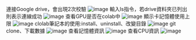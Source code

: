 連接Google drive，會出現2次校驗
![image](https://github.com/user-attachments/assets/89236c63-860f-448c-9696-564152d1dd16)
輸入ls指令，若drive資料夾已列出則表示連線成功
![image](https://github.com/user-attachments/assets/4b90f733-8a4e-4ee3-91de-eb9c5ac539f5)
查看GPU是否在colab中
![image](https://github.com/user-attachments/assets/285214eb-0c8f-48e6-8316-5756cae0585a)
顯示卡記憶體使用上限
![image](https://github.com/user-attachments/assets/112c68d2-cfc8-499c-95b1-9f4a1623f9ba)
clolab筆記本的使用:install、uninstall、改變目錄
![image](https://github.com/user-attachments/assets/c2aafbe7-548d-4536-96bc-7431748cb99e)
git clone、下載數據
![image](https://github.com/user-attachments/assets/dbe26482-5459-47c3-bcc8-d66d093700ff)
查看記憶體資訊
![image](https://github.com/user-attachments/assets/3630d899-d3e2-4469-a55c-607ec01e9e3b)
查看CPU資訊
![image](https://github.com/user-attachments/assets/fd57846f-6039-4d23-b98f-5d8887a01f19)
